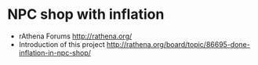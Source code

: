 NPC shop with inflation
=======
* rAthena Forums
	http://rathena.org/
* Introduction of this project
	http://rathena.org/board/topic/86695-done-inflation-in-npc-shop/
